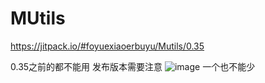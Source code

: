 # MUtils

https://jitpack.io/#foyuexiaoerbuyu/Mutils/0.35

0.35之前的都不能用
发布版本需要注意
![image](https://github.com/foyuexiaoerbuyu/MUtils/assets/30206790/7a4c0bde-d970-4433-bdce-335d04c8d20a)
一个也不能少
